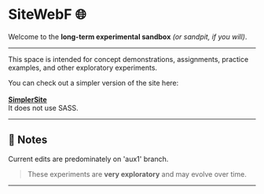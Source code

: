 # SiteWebF 🌐  

Welcome to the **long-term experimental sandbox** *(or sandpit, if you will)*.

---

This space is intended for concept demonstrations, assignments, practice examples, and other exploratory experiments.   

You can check out a simpler version of the site here:  <br></br>
[**SimplerSite**](https://github.com/sandpitt-turtle/simplersite) <br>It does not use SASS. 

---

## 📝 Notes  

Current edits are predominately on 'aux1' branch. 


> These experiments are **very exploratory** and may evolve over time.  

---
